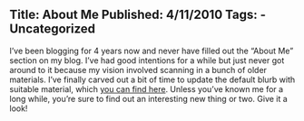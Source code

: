 Title: About Me
Published: 4/11/2010
Tags:
    - Uncategorized
---
I’ve been blogging for 4 years now and never have filled out the “About Me” section on my blog. I’ve had good intentions for a while but just never got around to it because my vision involved scanning in a bunch of older materials. I’ve finally carved out a bit of time to update the default blurb with suitable material, which [you can find here](https://blog.beckshome.com/about). Unless you’ve known me for a long while, you’re sure to find out an interesting new thing or two. Give it a look!